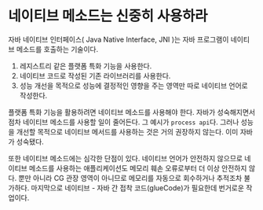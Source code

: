 # 네이티브 메소드는 신중히 사용하라

자바 네이티브 인터페이스( Java Native Interface, JNI )는 자바 프로그램이 네이티브 메소드를 호출하는 기술이다. 

1. 레지스트리 같은 플랫폼 특화 기능을 사용한다.
2. 네이티브 코드로 작성된 기존 라이브러리를 사용한다.
3. 성능 개선을 목적으로 성능에 결정적인 영향을 주는 영역만 따로 네이티브 언어로 작성한다.

플랫폼 특화 기능을 활용하려면 네이티브 메소드를 사용해야 한다. 자바가 성숙해지면서 점차 네이티브 메소드를 사용할 일이 줄어든다. 그 예시가 `process api`다.
그러나 성능을 개선할 목적으로 네이티브 메서드를 사용하는 것은 거의 권장하지 않는다. 이미 자바가 성숙됐다. 

또한 네이티브 메소드에는 심각한 단점이 있다. 네이티브 언어가 안전하지 않으므로 네이티브 메소드를 사용하는 애플리케이션도 메모리 훼손 오류로부터 더 이상 안전하지 않다.
뿐만 아니라 CG 관장 영역이 아니므로 메모리를 자동으로 회수하거나 추적조차 불가하다. 마지막으로 네이티브 - 자바 간 접착 코드(glueCode)가 필요한데 번거로운 작업이다.
